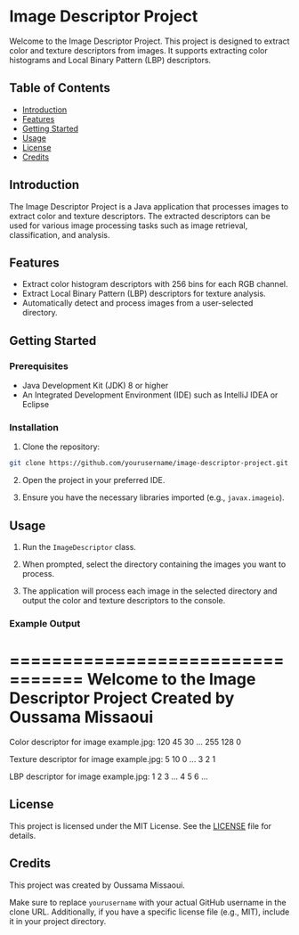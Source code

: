 # Image Descriptor Project

Welcome to the Image Descriptor Project. This project is designed to extract color and texture descriptors from images. It supports extracting color histograms and Local Binary Pattern (LBP) descriptors.

## Table of Contents

- [Introduction](#introduction)
- [Features](#features)
- [Getting Started](#getting-started)
- [Usage](#usage)
- [License](#license)
- [Credits](#credits)

## Introduction

The Image Descriptor Project is a Java application that processes images to extract color and texture descriptors. The extracted descriptors can be used for various image processing tasks such as image retrieval, classification, and analysis.

## Features

- Extract color histogram descriptors with 256 bins for each RGB channel.
- Extract Local Binary Pattern (LBP) descriptors for texture analysis.
- Automatically detect and process images from a user-selected directory.

## Getting Started

### Prerequisites

- Java Development Kit (JDK) 8 or higher
- An Integrated Development Environment (IDE) such as IntelliJ IDEA or Eclipse

### Installation

1. Clone the repository:

```sh
git clone https://github.com/yourusername/image-descriptor-project.git
```

2. Open the project in your preferred IDE.

3. Ensure you have the necessary libraries imported (e.g., `javax.imageio`).

## Usage

1. Run the `ImageDescriptor` class.

2. When prompted, select the directory containing the images you want to process.

3. The application will process each image in the selected directory and output the color and texture descriptors to the console.

### Example Output


=================================
Welcome to the Image Descriptor Project
Created by Oussama Missaoui
=================================

Color descriptor for image example.jpg:
120 45 30 ... 255 128 0

Texture descriptor for image example.jpg:
5 10 0 ... 3 2 1

LBP descriptor for image example.jpg:
1 2 3 ... 4 5 6
...

## License

This project is licensed under the MIT License. See the [LICENSE](LICENSE) file for details.

## Credits

This project was created by Oussama Missaoui.


Make sure to replace `yourusername` with your actual GitHub username in the clone URL. Additionally, if you have a specific license file (e.g., MIT), include it in your project directory.
